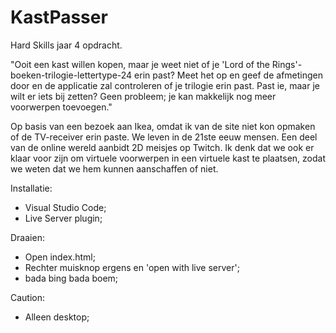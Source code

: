 # KastPasser
Hard Skills jaar 4 opdracht.

"Ooit een kast willen kopen, maar je weet niet of je 'Lord of the Rings'-boeken-trilogie-lettertype-24 erin past? 
Meet het op en geef de afmetingen door en de applicatie zal controleren of je trilogie erin past. 
Past ie, maar je wilt er iets bij zetten? Geen probleem; je kan makkelijk nog meer voorwerpen toevoegen." 

Op basis van een bezoek aan Ikea, omdat ik van de site niet kon opmaken of de TV-receiver erin paste.
We leven in de 21ste eeuw mensen. Een deel van de online wereld aanbidt 2D meisjes op Twitch.
Ik denk dat we ook er klaar voor zijn om virtuele voorwerpen in een virtuele kast te plaatsen, zodat we weten dat we hem kunnen aanschaffen of niet.

Installatie:
- Visual Studio Code;
- Live Server plugin;

Draaien:
- Open index.html;
- Rechter muisknop ergens en 'open with live server';
- bada bing bada boem;

Caution:
- Alleen desktop;
